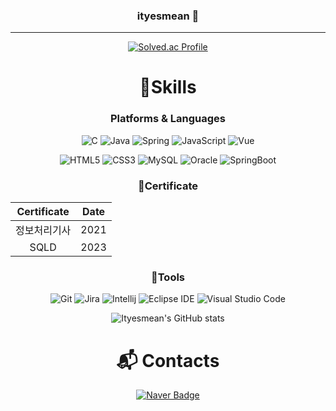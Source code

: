 <div align="center">

### ityesmean 👋
<hr>
  
<!-- ![Hits](https://hits.seeyoufarm.com/api/count/incr/badge.svg?url=https%3A%2F%2Fgithub.com%2Fityesmean&count_bg=%23FFDAC7&title_bg=%23FFADAD&icon=&icon_color=%23E7E7E7&title=hits&edge_flat=false) -->
  
[![Solved.ac Profile](http://mazassumnida.wtf/api/v2/generate_badge?boj=ityesmean)](https://solved.ac/ityesmean/)

# 💪Skills
### Platforms & Languages
![C](https://img.shields.io/badge/C-A8B9CC?style=for-the-badge&logo=C&logoColor=white)
![Java](https://img.shields.io/badge/java-007396?style=for-the-badge&logo=java&logoColor=white)
![Spring](https://img.shields.io/badge/Spring-6DB33F.svg?&style=for-the-badge&logo=Spring&logoColor=white)
![JavaScript](https://img.shields.io/badge/JavaScript-F7DF1E.svg?&style=for-the-badge&logo=JavaScript&logoColor=white)
![Vue](https://img.shields.io/badge/vue.js-4FC08D?style=for-the-badge&logo=vue.js&logoColor=white)

<!-- ![Android](https://img.shields.io/badge/Android-3DDC84.svg?&style=for-the-badge&logo=Android&logoColor=white) -->
<!-- ![TypeScript](https://img.shields.io/badge/TypeScript-3178C6.svg?&style=for-the-badge&logo=TypeScript&logoColor=white) -->
![HTML5](https://img.shields.io/badge/HTML5-E34F26.svg?&style=for-the-badge&logo=HTML5&logoColor=white)
![CSS3](https://img.shields.io/badge/CSS3-1572B6.svg?&style=for-the-badge&logo=CSS3&logoColor=white)
![MySQL](https://img.shields.io/badge/MySQL-4479A1.svg?&style=for-the-badge&logo=MySQL&logoColor=white)
![Oracle](https://img.shields.io/badge/Oracle-F80000.svg?&style=for-the-badge&logo=Oracle&logoColor=white)
![SpringBoot](https://img.shields.io/badge/springboot-6DB33F?style=for-the-badge&logo=springboot&logoColor=white)
  

### 🎫Certificate
|Certificate|Date|
|:--:|:--:|
|정보처리기사|2021|
|SQLD|2023|

### 🔨Tools
![Git](https://img.shields.io/badge/Git-F05032.svg?&style=for-the-badge&logo=Git&logoColor=white)
![Jira](https://img.shields.io/badge/Jira-0052CC.svg?&style=for-the-badge&logo=Jira%20Software&logoColor=white)
![Intellij](https://img.shields.io/badge/IntelliJ-black?&style=for-the-badge&logo=IntelliJ%20IDEA&logoColor=white)
![Eclipse IDE](https://img.shields.io/badge/Eclipse%20IDE-2C2255.svg?&style=for-the-badge&logo=Eclipse%20IDE&logoColor=white)
![Visual Studio Code](https://img.shields.io/badge/Visual%20Studio%20Code-007ACC.svg?&style=for-the-badge&logo=Visual%20Studio%20Code&logoColor=white)
<!-- ![Android Studio](https://img.shields.io/badge/Android%20Studio-3DDC84.svg?&style=for-the-badge&logo=Android%20Studio&logoColor=white) -->


![Ityesmean's GitHub stats](https://github-readme-stats.vercel.app/api?username=ityesmean&show_icons=true&theme=radical)  

<!-- ![Top Langs](https://github-readme-stats.vercel.app/api/top-langs/?username=ityesmean&layout=compact&theme=dracula)   -->
  
 # :mailbox_with_mail: Contacts
[![Naver Badge](https://img.shields.io/badge/Naver-03C75A?style=flat-square&logo=Naver&logoColor=white&link=mailto:ityesmean@naver.com)](mailto:ityesmean@naver.com) 
 </div>
